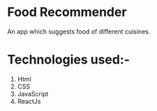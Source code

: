# Food Recommender

An app which suggests food of different cuisines.

# Technologies used:-
1. Html
2. CSS
3. JavaScript
4. ReactJs
